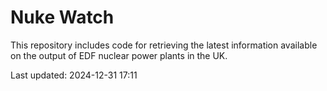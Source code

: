 # Nuke Watch

This repository includes code for retrieving the latest information available on the output of EDF nuclear power plants in the UK.

Last updated: 2024-12-31 17:11